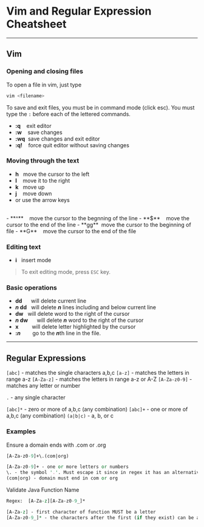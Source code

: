 # Vim and Regular Expression Cheatsheet #

----

## Vim

### Opening and closing files ###

To open a file in vim, just type 

```bash
vim <filename>
```

To save and exit files, you must be in command mode (click esc). You must type the `:` before each of the lettered commands.

- **:q** &nbsp;&nbsp;&nbsp;exit editor
- **:w** &nbsp;&nbsp;&nbsp;save changes
- **:wq** &nbsp;save changes and exit editor
- **:q!** &nbsp;&nbsp;&nbsp;force quit editor without saving changes


### Moving through the text ###

- **h** &nbsp;&nbsp;move the cursor to the left
- **l** &nbsp;&nbsp;&nbsp;move it to the right
- **k** &nbsp;&nbsp;move up
- **j** &nbsp;&nbsp;&nbsp;move down
- or use the arrow keys
<br>
- **^** &nbsp;&nbsp;&nbsp;move the cursor to the begnning of the line
- **$** &nbsp;&nbsp;&nbsp;move the cursor to the end of the line
- **gg** &nbsp;move the cursor to the beginning of file
- **G** &nbsp;&nbsp;&nbsp;move the cursor to the end of the file

### Editing text ###

- **i** &nbsp;&nbsp;insert mode 

> To exit editing mode, press `ESC` key.

### Basic operations ###
- **dd** &nbsp;&nbsp;&nbsp;&nbsp;&nbsp;will delete current line
- ***n* dd** &nbsp;&nbsp;will delete ***n*** lines including and below current line
- **dw** &nbsp;&nbsp;will delete word to the right of the cursor
- ***n* dw** &nbsp;&nbsp;&nbsp;&nbsp;&nbsp;will delete ***n*** word to the right of the cursor
- **x** &nbsp;&nbsp;&nbsp;&nbsp;&nbsp;&nbsp;&nbsp;&nbsp;will delete letter highlighted by the cursor 
- **:*n*** &nbsp;&nbsp;&nbsp;&nbsp;&nbsp;&nbsp;&nbsp;go to the ***n***th line in the file.

----

## Regular Expressions

`[abc]` - matches the single characters a,b,c
`[a-z]` - matches the letters in range a-z
`[A-Za-z]` - matches the letters in range a-z or A-Z
`[A-Za-z0-9]` - matches any letter or number

`.` - any single character

`[abc]*` - zero or more of a,b,c (any combination)
`[abc]+` - one or more of a,b,c (any combination)
`(a|b|c)` - a, b, or c

### Examples ###

Ensure a domain ends with .com or .org
```perl
[A-Za-z0-9]+\.(com|org)

[A-Za-z0-9]+ - one or more letters or numbers
\. - the symbol '.'. Must escape it since in regex it has an alternative meaning
(com|org) - domain must end in com or org
```


Validate Java Function Name
```perl
Regex:  [A-Za-z][A-Za-z0-9_]*

[A-Za-z] - first character of function MUST be a letter
[A-Za-z0-9_]* - the characters after the first (if they exist) can be a letter, number, or underscore.
```
